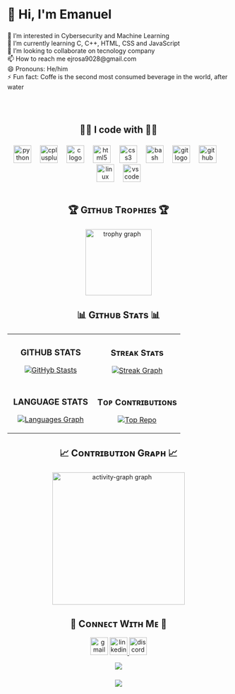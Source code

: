 <h1 align="left">👋 Hi, I'm Emanuel</h1>

###

<p align="left">👀 I’m interested in Cybersecurity and Machine Learning<br>🌱 I’m currently learning C, C++, HTML, CSS and JavaScript<br>💞️ I’m looking to collaborate on tecnology company<br>📫 How to reach me ejrosa9028@gmail.com<br>😄 Pronouns: He/him<br>⚡ Fun fact: Coffe is the second most consumed beverage in the world, after water</p>

##
###
<br/>
<h2 align="center">👨‍💻 I code with 👨‍💻</h2>

###

<div align="center">
  <img src="https://cdn.jsdelivr.net/gh/devicons/devicon/icons/python/python-original.svg" height="40" alt="python logo"  />
  <img width="12" />
  <img src="https://cdn.jsdelivr.net/gh/devicons/devicon/icons/cplusplus/cplusplus-original.svg" height="40" alt="cplusplus logo"  />
  <img width="12" />
  <img src="https://cdn.jsdelivr.net/gh/devicons/devicon/icons/c/c-original.svg" height="40" alt="c logo"  />
  <img width="12" />
  <img src="https://cdn.jsdelivr.net/gh/devicons/devicon/icons/html5/html5-original.svg" height="40" alt="html5 logo"  />
  <img width="12" />
  <img src="https://cdn.jsdelivr.net/gh/devicons/devicon/icons/css3/css3-original.svg" height="40" alt="css3 logo"  />
  <img width="12" />
  <img src="https://cdn.jsdelivr.net/gh/devicons/devicon/icons/bash/bash-original.svg" height="40" alt="bash logo"  />
  <img width="12" />
  <img src="https://cdn.jsdelivr.net/gh/devicons/devicon/icons/git/git-original.svg" height="40" alt="git logo"  />
  <img width="12" />
  <img src="https://cdn.jsdelivr.net/gh/devicons/devicon/icons/github/github-original.svg" height="40" alt="github logo"  />
  <img width="12" />
  <img src="https://cdn.jsdelivr.net/gh/devicons/devicon/icons/linux/linux-original.svg" height="40" alt="linux logo"  />
  <img width="12" />
  <img src="https://cdn.jsdelivr.net/gh/devicons/devicon/icons/vscode/vscode-original.svg" height="40" alt="vscode logo"  />
</div>

<br/>

<h2 align="center">🏆 Gɪᴛʜᴜʙ Tʀᴏᴘʜɪᴇs 🏆</h2>

###

<div align="center">
  <img src="https://github-profile-trophy.vercel.app?username=Ejrosa9028&theme=tokyonight&column=-1&row=1&margin-w=8&margin-h=8&no-bg=false&no-frame=false&order=4" height="150" alt="trophy graph"  />
</div>

###

<h2 align="center">📊 Gɪᴛʜᴜʙ Sᴛᴀᴛs 📊</h2>

###

<table width="100%">
  <tr>
    <td width="50%">
      <h3 align="center"><strong>GITHUB STATS</strong></h3>
      <p align="center">
        <a href="https://github.com/Ejrosa9028">
          <img src="https://github-readme-stats.vercel.app/api?username=Ejrosa9028&hide_title=false&hide_rank=false&show_icons=true&include_all_commits=true&count_private=true&disable_animations=false&theme=react&locale=en&hide_border=false&order=1" alt="GitHyb Stasts"/>
        </a>
      </p>
    </td>
    <td width="50%">
      <h3 align="center"><strong>Sᴛʀᴇᴀᴋ Sᴛᴀᴛs</strong></h3>
      <p align="center">
        <a href="https://github.com/Ejrosa9028">
          <img src="https://streak-stats.demolab.com?user=Ejrosa9028&locale=en&mode=daily&theme=blueberry&hide_border=false&border_radius=5&order=3" alt="Streak Graph"/>
        </a>
      </p>
    </td>
  </tr>
  <tr>
    <td width="50%">
      <h3 align="center"><strong>LANGUAGE STATS</strong></h3>
      <p align="center">
        <a href="https://github.com/Ejrosa9028">
          <img src="https://github-readme-stats.vercel.app/api/top-langs?username=Ejrosa9028&locale=en&hide_title=false&layout=compact&card_width=320&langs_count=5&theme=react&hide_border=false&order=2" alt="Languages Graph"/>
        </a>
      </p>
    </td>
    <td width="50%">
      <h3 align="center"><strong>Tᴏᴘ Cᴏɴᴛʀɪʙᴜᴛɪᴏɴs</strong></h3>
      <p align="center">
        <a href="https://github.com/Ejrosa9028">
          <img src="https://github-contributor-stats.vercel.app/api?username=Ejrosa9028&limit=5&theme=react&combine_all_yearly_contributions=true" alt="Top Repo"/>
        </a>
      </p>
    </td>
  </tr>
</table>

###

<h2 align="center">📈 Cᴏɴᴛʀɪʙᴜᴛɪᴏɴ Gʀᴀᴘʜ 📈</h2>

###

<div align="center">
  <img src="https://github-readme-activity-graph.vercel.app/graph?username=Ejrosa9028&radius=16&theme=react&area=true&order=5" height="300" alt="activity-graph graph"  />
</div>


<h2 align="center">🤝 Cᴏɴɴᴇᴄᴛ Wɪᴛʜ Mᴇ 🤝</h2>

<div align="center">
  <img src="https://img.shields.io/static/v1?message=Gmail&logo=gmail&label=&color=D14836&logoColor=white&labelColor=&style=for-the-badge" height="40" alt="gmail logo"  />
  <a href="www.linkedin.com/in/emanuel-j-rosa-alamo-0a1615329" target="_blank">
    <img src="https://img.shields.io/static/v1?message=LinkedIn&logo=linkedin&label=&color=0077B5&logoColor=white&labelColor=&style=for-the-badge" height="40" alt="linkedin logo"  />
  </a>
  <a href="emanueljrosaalamo_87034" target="_blank">
    <img src="https://img.shields.io/static/v1?message=Discord&logo=discord&label=&color=7289DA&logoColor=white&labelColor=&style=for-the-badge" height="40" alt="discord logo"  />
  </a>
</div>

<p align="center">
  <img src="https://capsule-render.vercel.app/api?type=waving&color=gradient&height=65&section=footer"/>
</p>

###

<div align="center">
  <img src="https://profile-counter.glitch.me/Ejrosa9028/count.svg?"  />
</div>

###
